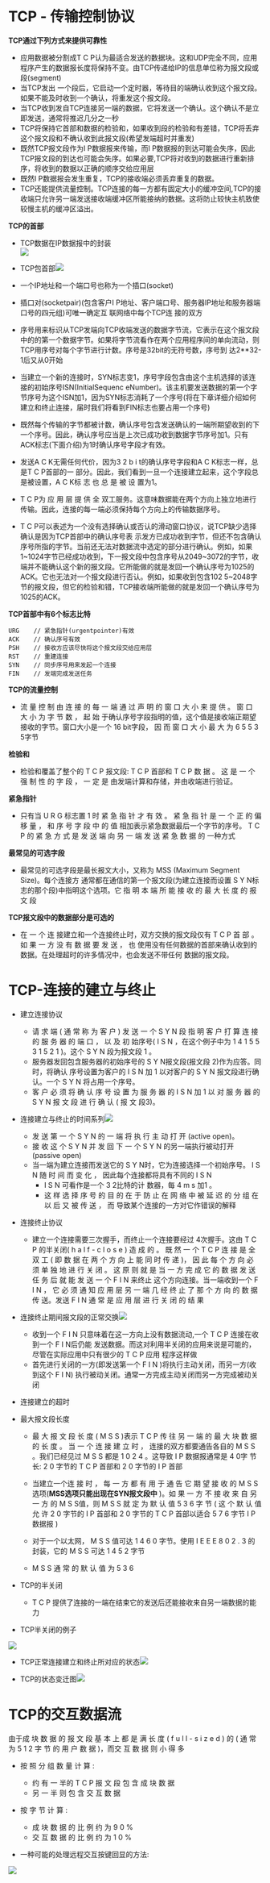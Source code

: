 # TCP - 传输控制协议

**TCP通过下列方式来提供可靠性**

* 应用数据被分割成T C P认为最适合发送的数据块。这和UDP完全不同，应用程序产生的数据报长度将保持不变。由TCP传递给IP的信息单位称为报文段或段\(segment\)
* 当TCP发出 一个段后，它启动一个定时器，等待目的端确认收到这个报文段。如果不能及时收到一个确认，将重发这个报文段。
* 当TCP收到发自TCP连接另一端的数据，它将发送一个确认。这个确认不是立即发送，通常将推迟几分之一秒
* TCP将保持它首部和数据的检验和，如果收到段的检验和有差错，TCP将丢弃这个报文段和不确认收到此报文段\(希望发端超时并重发\)
* 既然TCP报文段作为I P数据报来传输，而I P数据报的到达可能会失序，因此TCP报文段的到达也可能会失序。如果必要,TCP将对收到的数据进行重新排序，将收到的数据以正确的顺序交给应用层
* 既然I P数据报会发生重复，TCP的接收端必须丢弃重复的数据。
* TCP还能提供流量控制。TCP连接的每一方都有固定大小的缓冲空间,TCP的接收端只允许另一端发送接收端缓冲区所能接纳的数据。这将防止较快主机致使较慢主机的缓冲区溢出。  

**TCP的首部**

* TCP数据在IP数据报中的封装  
  ![](/tcp_ip/images/tcp01.jpeg)

* TCP包首部![](/tcp_ip/images/tcp02.png)

* 一个IP地址和一个端口号也称为一个插口\(socket\)

* 插口对\(socketpair\)\(包含客户I P地址、客户端口号、服务器IP地址和服务器端口号的四元组\)可唯一确定互 联网络中每个TCP连 接的双方

* 序号用来标识从TCP发端向TCP收端发送的数据字节流，它表示在这个报文段中的的第一个数据字节。如果将字节流看作在两个应用程序间的单向流动，则TCP用序号对每个字节进行计数。序号是32bit的无符号数，序号到 达2\*\*32-1后又从0开始

* 当建立一个新的连接时，SYN标志变1，序号字段包含由这个主机选择的该连接的初始序号ISN\(InitialSequenc eNumber\)。该主机要发送数据的第一个字节序号为这个ISN加1，因为SYN标志消耗了一个序号\(将在下章详细介绍如何建立和终止连接，届时我们将看到FIN标志也要占用一个序号\)

* 既然每个传输的字节都被计数，确认序号包含发送确认的一端所期望收到的下一个序号。因此，确认序号应当是上次已成功收到数据字节序号加1。只有ACK标志\(下面介绍\)为1时确认序号字段才有效。

* 发送A C K无需任何代价，因为3 2 b i t的确认序号字段和A C K标志一样，总是T C P首部的一 部分。因此，我们看到一旦一个连接建立起来，这个字段总是被设置，A C K标 志 也 总 是 被 设 置为1。

* T C P为 应 用 层 提 供 全 双工服务。这意味数据能在两个方向上独立地进行传输。因此，连接的每一端必须保持每个方向上的传输数据序号。

* T C P可以表述为一个没有选择确认或否认的滑动窗口协议，说TCP缺少选择确认是因为TCP首部中的确认序号表 示发方已成功收到字节，但还不包含确认序号所指的字节。当前还无法对数据流中选定的部分进行确认。例如，如果1~1024字节已经成功收到，下一报文段中包含序号从2049~3072的字节，收端并不能确认这个新的报文段。它所能做的就是发回一个确认序号为1025的ACK。它也无法对一个报文段进行否认。例如，如果收到包含102 5~2048字节的报文段，但它的检验和错，TCP接收端所能做的就是发回一个确认序号为1025的ACK。

**TCP首部中有6个标志比特**

```
URG    // 紧急指针(urgentpointer)有效
ACK    // 确认序号有效
PSH    // 接收方应该尽快将这个报文段交给应用层
RST    // 重建连接
SYN    // 同步序号用来发起一个连接
FIN    // 发端完成发送任务
```

**TCP的流量控制**

* 流 量 控 制 由 连 接 的 每 一 端 通 过 声 明 的 窗 口 大 小 来 提 供 。 窗 口 大 小 为 字 节 数 ， 起 始 于确认序号字段指明的值，这个值是接收端正期望接收的字节。窗口大小是一个 16 bit字段， 因 而 窗 口 大 小 最 大 为 6 5 5 3 5字节

**检验和**

* 检验和覆盖了整个的 T C P 报文段: T C P 首部和 T C P 数 据 。 这 是 一 个 强 制 性 的 字 段 ， 一 定 是 由发端计算和存储，并由收端进行验证。

**紧急指针**

* 只有当 U R G 标志置 1 时 紧 急 指 针 才 有 效 。 紧 急 指 针 是 一 个 正 的 偏 移 量 ， 和 序 号 字 段 中 的 值 相加表示紧急数据最后一个字节的序号。 T C P 的 紧 急 方 式 是 发 送 端 向 另 一 端 发 送 紧 急 数 据 的 一种方式

**最常见的可选字段**

* 最常见的可选字段是最长报文大小，又称为 MSS \(Maximum Segment Size\)。每个连接方 通常都在通信的第一个报文段\(为建立连接而设置 S Y N标志的那个段\)中指明这个选项。它 指 明 本 端 所 能 接 收 的 最 大 长 度 的 报 文 段

**TCP报文段中的数据部分是可选的**

* 在 一 个 连 接建立和一个连接终止时，双方交换的报文段仅有 T C P 首 部 。 如 果 一 方 没 有 数 据 要 发 送 ， 也 使用没有任何数据的首部来确认收到的数据。在处理超时的许多情况中，也会发送不带任何 数据的报文段。 

# TCP-连接的建立与终止

* 建立连接协议

  * 请 求 端 \( 通 常 称 为 客 户 \) 发 送 一 个 S Y N 段 指 明 客 户 打 算 连 接 的 服 务 器 的 端 口 ， 以 及 初 始序号\( I S N ，在这个例子中为 1 4 1 5 5 3 1 5 2 1 \)。这个 S Y N 段为报文段 1 。
  * 服务器发回包含服务器的初始序号的 S Y N报文段\(报文段 2\)作为应答。同时，将确认 序号设置为客户的 I S N 加 1 以对客户的 S Y N 报文段进行确认。一个 S Y N 将占用一个序号。
  * 客 户 必 须 将 确 认 序 号 设 置 为 服 务 器 的 I S N 加 1 以 对 服 务 器 的 S Y N 报 文 段 进 行 确 认 \( 报 文 段3\)。

* 连接建立与终止的时间系列![](/tcp_ip/images/tcp03.png)

  * 发 送 第 一 个 S Y N 的 一 端 将 执 行 主 动 打 开 \(active open\)。
  * 接 收 这 个 S Y N 并 发 回 下 一 个 S Y N 的另一端执行被动打开\(passive open\)
  * 当一端为建立连接而发送它的 S Y N时，它为连接选择一个初始序号。 I S N 随 时 间 而 变 化 ， 因此每个连接都将具有不同的 I S N
    * I S N 可看作是一个 3 2比特的计 数器，每 4 m s 加1 。
    * 这 样 选 择 序 号 的 目 的 在 于 防 止 在 网 络 中 被 延 迟 的 分 组 在 以 后 又 被 传 送 ， 而 导致某个连接的一方对它作错误的解释

* 连接终止协议

  * 建立一个连接需要三次握手，而终止一个连接要经过 4次握手。这由 T C P 的半关闭\( h a l f - c l o s e \) 造 成 的 。 既 然 一 个 T C P 连 接 是 全 双 工 \( 即 数 据 在 两 个 方 向 上 能 同 时 传 递 \)， 因 此 每 个 方 向 必 须 单 独 地 进 行 关 闭 。 这 原 则 就 是 当 一 方 完 成 它 的 数 据 发 送 任 务 后 就 能 发 送 一 个 F I N 来终止 这个方向连接。当一端收到一个 F I N ， 它 必 须 通 知 应 用 层 另 一 端 几 经 终 止 了 那 个 方 向 的 数 据 传 送。发送 F I N 通 常 是 应 用 层 进 行 关 闭 的 结 果

* 连接终止期间报文段的正常交换![](/tcp_ip/images/tcp05.png)

  * 收到一个 F I N 只意味着在这一方向上没有数据流动,一个 T C P 连接在收到一个 F I N后仍能 发送数据。而这对利用半关闭的应用来说是可能的，尽管在实际应用中只有很少的 T C P 应用 程序这样做
  * 首先进行关闭的一方\(即发送第一个 F I N \)将执行主动关闭，而另一方\(收到这个 F I N\) 执行被动关闭。通常一方完成主动关闭而另一方完成被动关闭

* 连接建立的超时

* 最大报文段长度

  * 最 大 报 文 段 长 度 \( M S S \)表示 T C P 传 往 另 一 端 的 最 大 块 数 据 的 长 度 。 当 一 个 连 接 建 立 时 ， 连接的双方都要通告各自的 M S S 。我们已经见过 M S S 都是 1 0 2 4 。这导致 I P 数据报通常是 4 0字 节长: 2 0 字节的 T C P 首部和 2 0 字节的 I P 首部
  * 当建立一个连 接 时 ， 每 一 方 都 有 用 于 通 告 它 期 望 接 收 的 M S S 选项\(**MSS选项只能出现在SYN报文段中** \)。如 果 一 方 不 接 收 来 自 另 一 方 的 M S S值，则 M S S 就 定 为 默 认 值 5 3 6 字 节 \( 这 个 默 认 值 允 许 2 0 字节的 I P 首部和 2 0 字节的 T C P 首部以适合 5 7 6 字节 I P 数据报 \)
  * 对于一个以太网， M S S 值可达 1 4 6 0 字节。使用 I E E E 8 0 2 . 3 的 封装，它的 M S S 可达 1 4 5 2 字节

  * M S S 通 常 的 默 认 值 为 5 3 6

* TCP的半关闭

  * T C P 提供了连接的一端在结束它的发送后还能接收来自另一端数据的能力

* TCP半关闭的例子

![](/tcp_ip/images/tcp08.png)

* TCP正常连接建立和终止所对应的状态![](/tcp_ip/images/tcp06.png)

* TCP的状态变迁图![](/tcp_ip/images/tcp07.png)

# TCP的交互数据流

由于成 块 数 据 的 报 文 段 基 本 上 都 是 满 长 度 \( f u l l - s i z e d \) 的 \( 通 常 为 5 1 2 字 节 的 用 户 数 据 \)，而交 互 数 据 则 小 得 多

* 按 照 分 组 数 量 计 算 :
  * 约 有 一 半的 T C P 报 文 段 包 含 成 块 数 据
  * 另 一 半 则 包 含 交 互 数 据
* 按 字 节 计 算 :

  * 成 块 数 据 的 比 例 约 为 9 0 % 
  * 交 互 数 据 的 比 例 约 为 1 0 % 

* 一种可能的处理远程交互按键回显的方法:

![](/tcp_ip/images/tcp04.png)

